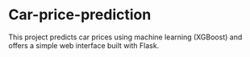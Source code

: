 # Car-price-prediction
This project predicts car prices using machine learning (XGBoost) and offers a simple web interface built with Flask.
